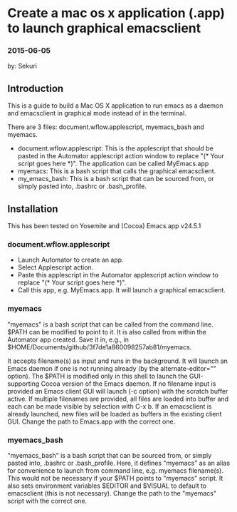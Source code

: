 # Create a mac os x application (.app) to launch graphical emacsclient
### 2015-06-05
by: Sekuri

## Introduction
This is a guide to build a Mac OS X application to run emacs as a daemon and emacsclient in graphical mode instead of in the terminal.

There are 3 files: document.wflow.applescript, myemacs_bash and myemacs.
- document.wflow.applescript: This is the applescript that should be pasted in the Automator applescript action window to replace "(* Your script goes here *)". The application can be called MyEmacs.app
- myemacs: This is a bash script that calls the graphical emacsclient.
- my_emacs_bash: This is a bash script that can be sourced from, or simply pasted into, .bashrc or .bash_profile.

## Installation
This has been tested on Yosemite and (Cocoa) Emacs.app v24.5.1
### document.wflow.applescript
- Launch Automator to create an app.
- Select Applescript action.
- Paste this applescript in the Automator applescript action window to replace "(* Your script goes here *)".
- Call this app, e.g. MyEmacs.app. It will launch a graphical emacsclient.

### myemacs

"myemacs" is a bash script that can be called from the command line. $PATH can be modified to point to it. It is also called from within the Automator app created. Save it in, e.g., in $HOME/Documents/github/3f7de1a860098257ab81/myemacs.

It accepts filename(s) as input and runs in the background. It will launch an Emacs daemon if one is not running already (by the alternate-editor="" option). The $PATH is modified only in this shell to launch the GUI-supporting Cocoa version of the Emacs daemon. If no filename input is provided an Emacs client GUI will launch (-c option) with the scratch buffer active. If multiple filenames are provided, all files are loaded into buffer and each can be made visible by selection with C-x b. If an emacsclient is already launched, new files will be loaded as buffers in the existing client GUI. Change the path to Emacs.app with the correct one.

### myemacs_bash

"myemacs_bash" is a bash script that can be sourced from, or simply pasted into, .bashrc or .bash_profile. Here, it defines "myemacs" as an alias for convenience to launch from command line, e.g. myemacs filename(s). This would not be necessary if your $PATH points to "myemacs" script. It also sets environment variables $EDITOR and $VISUAL to default to emacsclient (this is not necessary). Change the path to the "myemacs" script with the correct one. 